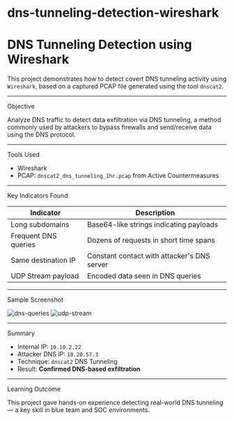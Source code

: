 # dns-tunneling-detection-wireshark

#  DNS Tunneling Detection using Wireshark

This project demonstrates how to detect covert DNS tunneling activity using `Wireshark`, based on a captured PCAP file generated using the tool `dnscat2`.

---

 Objective

Analyze DNS traffic to detect data exfiltration via DNS tunneling, a method commonly used by attackers to bypass firewalls and send/receive data using the DNS protocol.

---

Tools Used

- Wireshark
- PCAP: `dnscat2_dns_tunneling_1hr.pcap` from Active Countermeasures

---

Key Indicators Found

| Indicator                        | Description |
|----------------------------------|-------------|
| Long subdomains                  | Base64-like strings indicating payloads |
| Frequent DNS queries             | Dozens of requests in short time spans |
| Same destination IP              | Constant contact with attacker's DNS server |
| UDP Stream payload               | Encoded data seen in DNS queries |

---

Sample Screenshot

![dns-queries](screenshots/dns_queries.png)
![udp-stream](screenshots/udp_stream.png)

---

 Summary

- Internal IP: `10.10.2.22`
- Attacker DNS IP: `10.20.57.3`
- Technique: `dnscat2` DNS Tunneling
- Result: **Confirmed DNS-based exfiltration**

---

Learning Outcome

This project gave hands-on experience detecting real-world DNS tunneling — a key skill in blue team and SOC environments.

